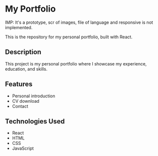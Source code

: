 # My Portfolio
IMP: It's a prototype, scr of images, file of language and responsive is not implemented.

This is the repository for my personal portfolio, built with React.

## Description

This project is my personal portfolio where I showcase my experience, education, and skills.

## Features

- Personal introduction
- CV download
- Contact

## Technologies Used

- React
- HTML
- CSS
- JavaScript
